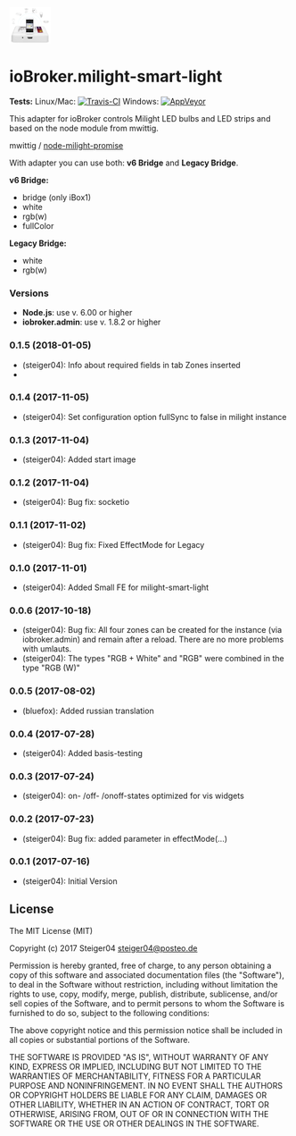 ![milight-smart-light Logo](admin/lib/images/milight-smart-light-md.png)

# ioBroker.milight-smart-light

**Tests:** Linux/Mac:
[![Travis-CI](http://img.shields.io/travis/Steiger04/ioBroker.milight-smart-light/master.svg)](https://travis-ci.org/Steiger04/ioBroker.milight-smart-light)
Windows:
[![AppVeyor](https://ci.appveyor.com/api/projects/status/github/Steiger04/ioBroker.milight-smart-light?branch=master&svg=true)](https://ci.appveyor.com/project/Steiger04/ioBroker-milight-smart-light/)


This adapter for ioBroker controls Milight LED bulbs and LED strips and
based on the node module from mwittig.

mwittig / [node-milight-promise](https://github.com/mwittig/node-milight-promise)

With adapter you can use both: **v6 Bridge** and **Legacy Bridge**.

**v6 Bridge:**

- bridge (only iBox1)
- white
- rgb(w)
- fullColor


**Legacy Bridge:**
- white
- rgb(w)

### Versions

- **Node.js**: use v. 6.00 or higher
- **iobroker.admin**: use v. 1.8.2 or higher


### 0.1.5 (2018-01-05)
- (steiger04): Info about required fields in tab Zones inserted
- 
### 0.1.4 (2017-11-05)
- (steiger04): Set configuration option fullSync to false in milight instance

### 0.1.3 (2017-11-04)
- (steiger04): Added start image

### 0.1.2 (2017-11-04)
- (steiger04): Bug fix: socketio

### 0.1.1 (2017-11-02)
- (steiger04): Bug fix: Fixed EffectMode for Legacy

### 0.1.0 (2017-11-01)
- (steiger04): Added Small FE for milight-smart-light

### 0.0.6 (2017-10-18)
- (steiger04): Bug fix: All four zones can be created for the instance (via iobroker.admin) and remain after a reload. There are no more problems with umlauts.
- (steiger04): The types "RGB + White" and "RGB" were combined in the type "RGB (W)"

### 0.0.5 (2017-08-02)
- (bluefox): Added russian translation

### 0.0.4 (2017-07-28)
- (steiger04): Added basis-testing


### 0.0.3 (2017-07-24)
- (steiger04): on- /off- /onoff-states optimized for vis widgets

### 0.0.2 (2017-07-23)
- (steiger04): Bug fix: added parameter in effectMode(...)

### 0.0.1 (2017-07-16)
- (steiger04): Initial Version

## License

The MIT License (MIT)

Copyright (c) 2017 Steiger04 <steiger04@posteo.de>

Permission is hereby granted, free of charge, to any person obtaining a copy
of this software and associated documentation files (the "Software"), to deal
in the Software without restriction, including without limitation the rights
to use, copy, modify, merge, publish, distribute, sublicense, and/or sell
copies of the Software, and to permit persons to whom the Software is
furnished to do so, subject to the following conditions:

The above copyright notice and this permission notice shall be included in
all copies or substantial portions of the Software.

THE SOFTWARE IS PROVIDED "AS IS", WITHOUT WARRANTY OF ANY KIND, EXPRESS OR
IMPLIED, INCLUDING BUT NOT LIMITED TO THE WARRANTIES OF MERCHANTABILITY,
FITNESS FOR A PARTICULAR PURPOSE AND NONINFRINGEMENT. IN NO EVENT SHALL THE
AUTHORS OR COPYRIGHT HOLDERS BE LIABLE FOR ANY CLAIM, DAMAGES OR OTHER
LIABILITY, WHETHER IN AN ACTION OF CONTRACT, TORT OR OTHERWISE, ARISING FROM,
OUT OF OR IN CONNECTION WITH THE SOFTWARE OR THE USE OR OTHER DEALINGS IN
THE SOFTWARE.
